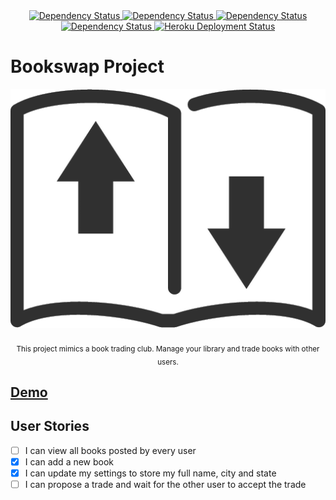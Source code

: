 <div align='center'>
<!-- Build status -->
<a href='https://circleci.com/gh/bhefty/bookswap-project' target='_blank'>
  <img src='https://circleci.com/gh/bhefty/bookswap-project.svg?style=shield' alt='Dependency Status' />
</a>
<!-- Test coverage -->
<a href='https://coveralls.io/github/bhefty/bookswap-project?branch=master' target='_blank'>
  <img src='https://coveralls.io/repos/github/bhefty/bookswap-project/badge.svg?branch=master' alt='Dependency Status' />
</a>
<!-- depedency status -->
<a href='https://david-dm.org/bhefty/bookswap-project' target='_blank'>
  <img src='https://david-dm.org/bhefty/bookswap-project/status.svg' alt='Dependency Status' />
</a>
<!-- devDepedency status -->
<a href='https://david-dm.org/bhefty/bookswap-project?type=dev' target='_blank'>
  <img src='https://david-dm.org/bhefty/bookswap-project/dev-status.svg' alt='Dependency Status' />
</a>
<!-- Heroku Deployment status -->
<a href='http://bhefty-bookswap-project.herokuapp.com' target='_blank'>
  <img src='http://heroku-badge.herokuapp.com/?app=bhefty-bookswap-project&style=flat&svg=1' alt='Heroku Deployment Status' />
</a>
</div>

# Bookswap Project
<div align='center'>
  <img src='app/components/Header/logo_dark.png' alt='Bookswap logo' />
</div>

<br />

<div align='center'>
  <sub>This project mimics a book trading club. Manage your library and trade books with other users.</sub>
</div>

## [Demo](http://bhefty-bookswap-project.herokuapp.com)

## User Stories

- [ ] I can view all books posted by every user
- [x] I can add a new book
- [x] I can update my settings to store my full name, city and state
- [ ] I can propose a trade and wait for the other user to accept the trade
